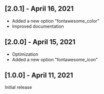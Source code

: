 ## [2.0.1] - April 16, 2021

+ Added a new option "fontawesome_color"
+ Improved documentation

## [2.0.0] - April 15, 2021

+ Optimization
+ Added a new option "fontawesome_icon"

## [1.0.0] - April 11, 2021

Initial release